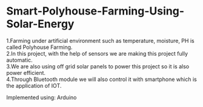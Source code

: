 # Smart-Polyhouse-Farming-Using-Solar-Energy  
1.Farming under artificial environment such as temperature, moisture, PH is called Polyhouse Farming.  
2.In this project,  with the help of sensors we are making this project fully automatic.  
3.We are also using off grid solar panels to power this project so it is also power efficient.  
4.Through Bluetooth module we will also control it with smartphone which is the application of IOT.  
  
Implemented using: Arduino
